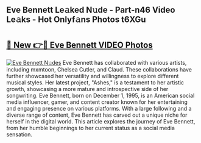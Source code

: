 ## Eve Bennett Le𝚊ked N𝚞de - Part-n46 Video Le𝚊ks - Hot Onlyf𝚊ns Photos t6XGu

# <h2><a href="http://ab99257.deff.icu/?id=Eve+Bennett">🔗 New 👉🔴 Eve Bennett VIDEO Photos</a></h2>

[![Eve Bennett N𝚞des](https://i.imgur.com/rIISA9y.gif)](http://ab99257.deff.icu/?id=Eve+Bennett)
Eve Bennett has collaborated with various artists, including mxmtoon, Chelsea Cutler, and Claud. These collaborations have further showcased her versatility and willingness to explore different musical styles. Her latest project, "Ashes," is a testament to her artistic growth, showcasing a more mature and introspective side of her songwriting. Eve Bennett, born on December 1, 1995, is an American social media influencer, gamer, and content creator known for her entertaining and engaging presence on various platforms. With a large following and a diverse range of content, Eve Bennett has carved out a unique niche for herself in the digital world. This article explores the journey of Eve Bennett, from her humble beginnings to her current status as a social media sensation.
